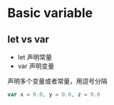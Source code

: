 # Basic variable

## let vs var

- let 声明常量
- var 声明变量

声明多个变量或者常量，用逗号分隔
```swift
var x = 0.0, y = 0.0, z = 0.0
```